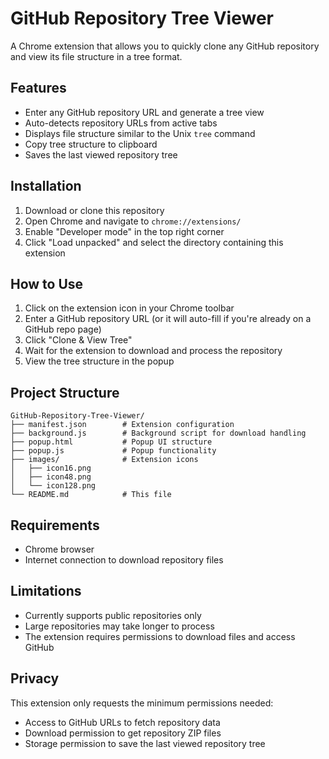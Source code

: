 # GitHub Repository Tree Viewer

A Chrome extension that allows you to quickly clone any GitHub repository and view its file structure in a tree format.

## Features

- Enter any GitHub repository URL and generate a tree view
- Auto-detects repository URLs from active tabs
- Displays file structure similar to the Unix `tree` command
- Copy tree structure to clipboard
- Saves the last viewed repository tree

## Installation

1. Download or clone this repository
2. Open Chrome and navigate to `chrome://extensions/`
3. Enable "Developer mode" in the top right corner
4. Click "Load unpacked" and select the directory containing this extension

## How to Use

1. Click on the extension icon in your Chrome toolbar
2. Enter a GitHub repository URL (or it will auto-fill if you're already on a GitHub repo page)
3. Click "Clone & View Tree"
4. Wait for the extension to download and process the repository
5. View the tree structure in the popup

## Project Structure

```
GitHub-Repository-Tree-Viewer/
├── manifest.json        # Extension configuration
├── background.js        # Background script for download handling
├── popup.html           # Popup UI structure
├── popup.js             # Popup functionality
├── images/              # Extension icons
│   ├── icon16.png
│   ├── icon48.png
│   └── icon128.png
└── README.md            # This file
```

## Requirements

- Chrome browser
- Internet connection to download repository files

## Limitations

- Currently supports public repositories only
- Large repositories may take longer to process
- The extension requires permissions to download files and access GitHub

## Privacy

This extension only requests the minimum permissions needed:
- Access to GitHub URLs to fetch repository data
- Download permission to get repository ZIP files
- Storage permission to save the last viewed repository tree